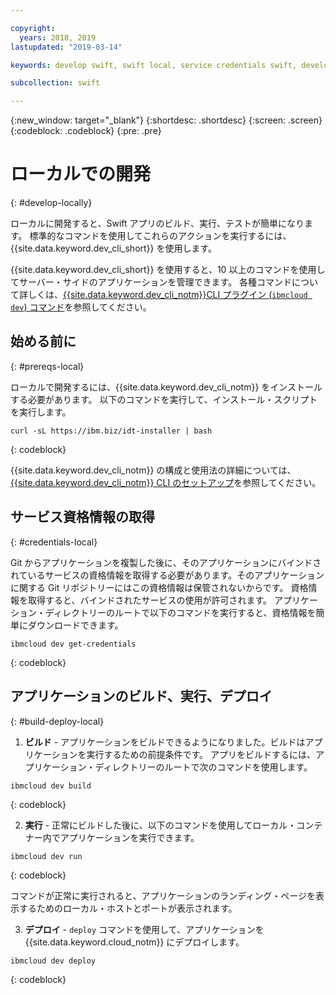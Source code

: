 ```yaml
---

copyright:
  years: 2018, 2019
lastupdated: "2019-03-14"

keywords: develop swift, swift local, service credentials swift, developer tools swift, swift cli, ibmcloud build swift, ibmcloud swift

subcollection: swift

---
```


{:new_window: target="_blank"}
{:shortdesc: .shortdesc}
{:screen: .screen}
{:codeblock: .codeblock}
{:pre: .pre}

# ローカルでの開発
{: #develop-locally}

ローカルに開発すると、Swift アプリのビルド、実行、テストが簡単になります。 標準的なコマンドを使用してこれらのアクションを実行するには、{{site.data.keyword.dev_cli_short}} を使用します。 

{{site.data.keyword.dev_cli_short}} を使用すると、10 以上のコマンドを使用してサーバー・サイドのアプリケーションを管理できます。 各種コマンドについて詳しくは、[{{site.data.keyword.dev_cli_notm}}CLI プラグイン (`ibmcloud dev`) コマンド](/docs/cli/idt?topic=cloud-cli-idt-cli#idt-cli)を参照してください。

## 始める前に
{: #prereqs-local}

ローカルで開発するには、{{site.data.keyword.dev_cli_notm}} をインストールする必要があります。 以下のコマンドを実行して、インストール・スクリプトを実行します。
```
curl -sL https://ibm.biz/idt-installer | bash
```
{: codeblock}

{{site.data.keyword.dev_cli_notm}} の構成と使用法の詳細については、[{{site.data.keyword.dev_cli_notm}} CLI のセットアップ](/docs/cli?topic=cloud-cli-ibmcloud-cli#ibmcloud-cli)を参照してください。

## サービス資格情報の取得
{: #credentials-local}

Git からアプリケーションを複製した後に、そのアプリケーションにバインドされているサービスの資格情報を取得する必要があります。そのアプリケーションに関する Git リポジトリーにはこの資格情報は保管されないからです。 資格情報を取得すると、バインドされたサービスの使用が許可されます。 アプリケーション・ディレクトリーのルートで以下のコマンドを実行すると、資格情報を簡単にダウンロードできます。
```
ibmcloud dev get-credentials
```
{: codeblock}

## アプリケーションのビルド、実行、デプロイ
{: #build-deploy-local}

1. **ビルド** - アプリケーションをビルドできるようになりました。ビルドはアプリケーションを実行するための前提条件です。
  アプリをビルドするには、アプリケーション・ディレクトリーのルートで次のコマンドを使用します。
  ```
  ibmcloud dev build
  ```
  {: codeblock}

2. **実行** - 正常にビルドした後に、以下のコマンドを使用してローカル・コンテナー内でアプリケーションを実行できます。
  ```
  ibmcloud dev run
  ```
  {: codeblock}

  コマンドが正常に実行されると、アプリケーションのランディング・ページを表示するためのローカル・ホストとポートが表示されます。

3. **デプロイ** -  `deploy` コマンドを使用して、アプリケーションを {{site.data.keyword.cloud_notm}} にデプロイします。
  ```
  ibmcloud dev deploy
  ```
  {: codeblock}

